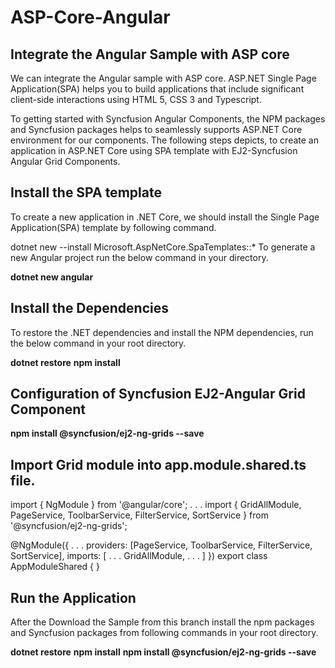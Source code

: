 # ASP-Core-Angular

## Integrate the Angular Sample with ASP core
We can integrate the Angular sample with ASP core. ASP.NET Single Page Application(SPA) helps you to build applications that include significant client-side interactions using HTML 5, CSS 3 and Typescript.

To getting started with Syncfusion Angular Components, the NPM packages and Syncfusion packages helps to seamlessly supports ASP.NET Core environment for our components. The following steps depicts, to create an application in ASP.NET Core using SPA template with EJ2-Syncfusion Angular Grid Components.
## Install the SPA template
To create a new application in .NET Core, we should install the Single Page Application(SPA) template by following command.

dotnet new --install Microsoft.AspNetCore.SpaTemplates::*
To generate a new Angular project run the below command in your directory.

**dotnet new angular**

## Install the Dependencies

To restore the .NET dependencies and install the NPM dependencies, run the below command in your root directory.

**dotnet restore**
**npm install**

## Configuration of Syncfusion EJ2-Angular Grid Component
**npm install @syncfusion/ej2-ng-grids --save**

## Import Grid module into app.module.shared.ts file.

import { NgModule } from '@angular/core';
.  .  .
import { GridAllModule, PageService, ToolbarService, FilterService, SortService } from '@syncfusion/ej2-ng-grids';

@NgModule({
    . . .
     providers: [PageService, ToolbarService, FilterService, SortService],
    imports: [
       .  . .
        GridAllModule,
       .  . .
    ]
})
export class AppModuleShared {
}

## Run the Application
After the Download the Sample from this branch install the npm packages and Syncfusion packages from following commands in your root directory.

**dotnet restore**
**npm install**
**npm install @syncfusion/ej2-ng-grids --save**
